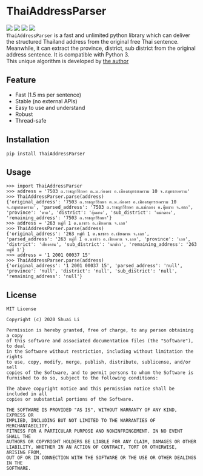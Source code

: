 # ThaiAddressParser  
![](https://img.shields.io/badge/language-python3-green.svg) ![](https://img.shields.io/badge/author-Shuai_Li-black.svg) ![](https://img.shields.io/badge/building-pass-yellow.svg) ![](https://img.shields.io/badge/license-MIT-pink.svg)      
`ThaiAddressParser` is a fast and unlimited python library which can deliver the structured Thailand address from the original free Thai sentence.   
Meanwhile, it can extract the province, district, sub district from the original address sentence.
It is compatible with Python 3.  
This unique algorithm is developed by [the author](https://github.com/HandsomeBrotherShuaiLi)
## Feature  
* Fast (1.5 ms per sentence) 
* Stable (no external APIs)
* Easy to use and understand
* Robust
* Thread-safe
## Installation
```angular2
pip install ThaiAddressParser
```
## Usage
```angular2
>>> import ThaiAddressParser
>>> address = '7503 ถ.ราชญาวิริกษา ต.ม.ก่องคร อ.เมืองสมุทรสงคราม 10 จ.สมุทรสงคราม'
>>> ThaiAddressParser.parse(address)
{'original_address': '7503 ถ.ราชญาวิริกษา ต.ม.ก่องคร อ.เมืองสมุทรสงคราม 10 จ.สมุทรสงคราม', 'parsed_address': '7503 ถ.ราชญาวิริกษา ต.แม่กลอง อ.อุ้มผาง จ.ตาก', 'province': 'ตาก', 'district': 'อุ้มผาง', 'sub_district': 'แม่กลอง', 'remaining_address': '7503 ถ.ราชญาวิริกษา'}
>>> address = '263 หมู่ที่ 1 ต.นาซาว อ.เชียงคาน จ.เลย'
>>> ThaiAddressParser.parse(address)
{'original_address': '263 หมู่ที่ 1 ต.นาซาว อ.เชียงคาน จ.เลย', 'parsed_address': '263 หมู่ที่ 1 ต.นาซ่าว อ.เชียงคาน จ.เลย', 'province': 'เลย', 'district': 'เชียงคาน', 'sub_district': 'นาซ่าว', 'remaining_address': '263 หมู่ที่ 1'}
>>> address = '1 2001 00037 15'
>>> ThaiAddressParser.parse(address)
{'original_address': '1 2001 00037 15', 'parsed_address': 'null', 'province': 'null', 'district': 'null', 'sub_district': 'null', 'remaining_address': 'null'}
```

## License
```angular2
MIT License

Copyright (c) 2020 Shuai Li

Permission is hereby granted, free of charge, to any person obtaining a copy
of this software and associated documentation files (the "Software"), to deal
in the Software without restriction, including without limitation the rights
to use, copy, modify, merge, publish, distribute, sublicense, and/or sell
copies of the Software, and to permit persons to whom the Software is
furnished to do so, subject to the following conditions:

The above copyright notice and this permission notice shall be included in all
copies or substantial portions of the Software.

THE SOFTWARE IS PROVIDED "AS IS", WITHOUT WARRANTY OF ANY KIND, EXPRESS OR
IMPLIED, INCLUDING BUT NOT LIMITED TO THE WARRANTIES OF MERCHANTABILITY,
FITNESS FOR A PARTICULAR PURPOSE AND NONINFRINGEMENT. IN NO EVENT SHALL THE
AUTHORS OR COPYRIGHT HOLDERS BE LIABLE FOR ANY CLAIM, DAMAGES OR OTHER
LIABILITY, WHETHER IN AN ACTION OF CONTRACT, TORT OR OTHERWISE, ARISING FROM,
OUT OF OR IN CONNECTION WITH THE SOFTWARE OR THE USE OR OTHER DEALINGS IN THE
SOFTWARE.
```


